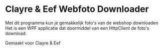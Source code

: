 # Clayre & Eef Webfoto Downloader
Met dit programma kun je gemakkelijk foto's van de webshop downloaden <br>
Het is een WPF applicatie dat doormiddel van een HttpClient de foto's download.

Gemaakt voor Clayre & Eef
